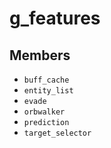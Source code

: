 # g\_features

## Members

* `buff_cache`
* `entity_list`
* `evade`
* `orbwalker`
* `prediction`
* `target_selector`
